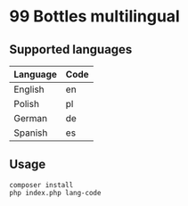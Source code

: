 # 99 Bottles multilingual
## Supported languages

|Language    |Code|
|------------|----|
|English     |en  |
|Polish      |pl  |
|German      |de  |
|Spanish     |es  |

## Usage 
```shell
composer install
php index.php lang-code
```
